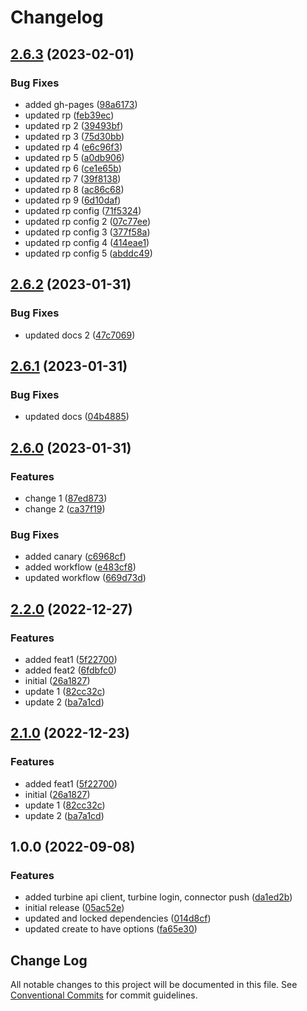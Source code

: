 # Changelog

## [2.6.3](https://github.com/youngcm2/u4ic-test/compare/oclif-test-2.6.2...oclif-test-2.6.3) (2023-02-01)


### Bug Fixes

* added gh-pages ([98a6173](https://github.com/youngcm2/u4ic-test/commit/98a6173dc92780d8a29f59b1734732ceb65ab0c1))
* updated rp ([feb39ec](https://github.com/youngcm2/u4ic-test/commit/feb39ecfda62a22384563083dd41305235692043))
* updated rp 2 ([39493bf](https://github.com/youngcm2/u4ic-test/commit/39493bf63dd87464fbb7ce2e76b612ecabaedcea))
* updated rp 3 ([75d30bb](https://github.com/youngcm2/u4ic-test/commit/75d30bb357117439fbca19dca383d99cb27c5373))
* updated rp 4 ([e6c96f3](https://github.com/youngcm2/u4ic-test/commit/e6c96f37a84e54eda38a4aade2f43db723cc9c65))
* updated rp 5 ([a0db906](https://github.com/youngcm2/u4ic-test/commit/a0db906555456800b4f8b0e6413081ff6f35b7f1))
* updated rp 6 ([ce1e65b](https://github.com/youngcm2/u4ic-test/commit/ce1e65b6267ba61d7e2a1157a75c316c4f5ddec7))
* updated rp 7 ([39f8138](https://github.com/youngcm2/u4ic-test/commit/39f81381a1b7e4402d8ac53cf43c9d0b6c388dfe))
* updated rp 8 ([ac86c68](https://github.com/youngcm2/u4ic-test/commit/ac86c68e3c8e6776ab93dbb4e709d2e0e8ffdfe4))
* updated rp 9 ([6d10daf](https://github.com/youngcm2/u4ic-test/commit/6d10daf82c3f1d26c5a8227664a334980ddc63fe))
* updated rp config ([71f5324](https://github.com/youngcm2/u4ic-test/commit/71f532418017a4ef887c7e2ce4b8351ef27a770d))
* updated rp config 2 ([07c77ee](https://github.com/youngcm2/u4ic-test/commit/07c77ee9794b41a3162ea16f81888a17143f9866))
* updated rp config 3 ([377f58a](https://github.com/youngcm2/u4ic-test/commit/377f58a766de2e5fb0cd42d25ad357f5fc7e3569))
* updated rp config 4 ([414eae1](https://github.com/youngcm2/u4ic-test/commit/414eae124c695c51b3ee59ab6f48b45ca4fe073e))
* updated rp config 5 ([abddc49](https://github.com/youngcm2/u4ic-test/commit/abddc49ba8161f1bed30204383e887f1a39e392e))

## [2.6.2](https://github.com/youngcm2/u4ic-test/compare/oclif-test-2.6.1...oclif-test-2.6.2) (2023-01-31)


### Bug Fixes

* updated docs 2 ([47c7069](https://github.com/youngcm2/u4ic-test/commit/47c7069086b9c29e817bcf81546c1c546474c2f4))

## [2.6.1](https://github.com/youngcm2/u4ic-test/compare/oclif-test-2.6.0...oclif-test-2.6.1) (2023-01-31)


### Bug Fixes

* updated docs ([04b4885](https://github.com/youngcm2/u4ic-test/commit/04b488522ea9def9b8d1c1687e9f4fb76eb006ed))

## [2.6.0](https://github.com/youngcm2/u4ic-test/compare/oclif-test-v2.5.1...oclif-test-2.6.0) (2023-01-31)


### Features

* change 1 ([87ed873](https://github.com/youngcm2/u4ic-test/commit/87ed873cf7ced1c703301d21516732257f85e001))
* change 2 ([ca37f19](https://github.com/youngcm2/u4ic-test/commit/ca37f19ed0de61a749b7c6a438dd195d10146e61))


### Bug Fixes

* added canary ([c6968cf](https://github.com/youngcm2/u4ic-test/commit/c6968cf727c5b9473e665b34f4020894e27d4e8d))
* added workflow ([e483cf8](https://github.com/youngcm2/u4ic-test/commit/e483cf8dd730ed662de937b4f8c34c679a93d8a9))
* updated workflow ([669d73d](https://github.com/youngcm2/u4ic-test/commit/669d73d79285fa812b0d7d5984eba191ad2b393b))

## [2.2.0](https://github.com/youngcm2/release-please-testing/compare/v2.1.0...2.2.0) (2022-12-27)

### Features

-   added feat1 ([5f22700](https://github.com/youngcm2/release-please-testing/commit/5f22700daca1585bffa347990bd553a779424dd7))
-   added feat2 ([6fdbfc0](https://github.com/youngcm2/release-please-testing/commit/6fdbfc0ec165c88d7483ed8f7393a6c2e309199d))
-   initial ([26a1827](https://github.com/youngcm2/release-please-testing/commit/26a18274201aa71abeca1492b6781e490b629757))
-   update 1 ([82cc32c](https://github.com/youngcm2/release-please-testing/commit/82cc32ce9b80725c793f74f00ef23d9037f5a723))
-   update 2 ([ba7a1cd](https://github.com/youngcm2/release-please-testing/commit/ba7a1cd653c10d3f3566c4617389010e2911c6d3))

## [2.1.0](https://github.com/youngcm2/release-please-testing/compare/Turbine-SDK-v2.0.0...Turbine-SDK-2.1.0) (2022-12-23)

### Features

-   added feat1 ([5f22700](https://github.com/youngcm2/release-please-testing/commit/5f22700daca1585bffa347990bd553a779424dd7))
-   initial ([26a1827](https://github.com/youngcm2/release-please-testing/commit/26a18274201aa71abeca1492b6781e490b629757))
-   update 1 ([82cc32c](https://github.com/youngcm2/release-please-testing/commit/82cc32ce9b80725c793f74f00ef23d9037f5a723))
-   update 2 ([ba7a1cd](https://github.com/youngcm2/release-please-testing/commit/ba7a1cd653c10d3f3566c4617389010e2911c6d3))

## 1.0.0 (2022-09-08)

### Features

-   added turbine api client, turbine login, connector push ([da1ed2b](https://github.com/youngcm2/oclif-test/commit/da1ed2b07bb9770d36b9021f313717d82e802b5e))
-   initial release ([05ac52e](https://github.com/youngcm2/oclif-test/commit/05ac52e06f9d1664484035e27f09b131d4db9624))
-   updated and locked dependencies ([014d8cf](https://github.com/youngcm2/oclif-test/commit/014d8cfb71d0fc901581dece2ef46d40fc32b948))
-   updated create to have options ([fa65e30](https://github.com/youngcm2/oclif-test/commit/fa65e305fbcd23c6a2bfc83de6d70980987aa497))

## Change Log

All notable changes to this project will be documented in this file.
See [Conventional Commits](https://conventionalcommits.org) for commit guidelines.
